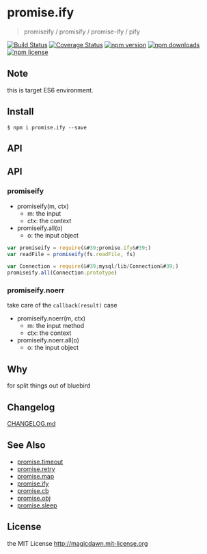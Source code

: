 <!-- template for package readme -->

# promise.ify

> promiseify / promisify / promise-ify / pify

[![Build Status](https://img.shields.io/travis/magicdawn/promise.x.svg?style=flat-square)](https://travis-ci.org/magicdawn/promise.x)
[![Coverage Status](https://img.shields.io/codecov/c/github/magicdawn/promise.ify.svg?style=flat-square)](https://codecov.io/gh/magicdawn/promise.ify)
[![npm version](https://img.shields.io/npm/v/promise.ify.svg?style=flat-square)](https://www.npmjs.com/package/promise.ify)
[![npm downloads](https://img.shields.io/npm/dm/promise.ify.svg?style=flat-square)](https://www.npmjs.com/package/promise.ify)
[![npm license](https://img.shields.io/npm/l/promise.ify.svg?style=flat-square)](http://magicdawn.mit-license.org)

## Note

this is target ES6 environment.

## Install

```
$ npm i promise.ify --save
```

## API

## API

### promiseify

- promiseify(m, ctx)
  - m: the input
  - ctx: the context
- promiseify.all(o)
  - o: the input object

```js
var promiseify = require(&#39;promise.ify&#39;)
var readFile = promiseify(fs.readFile, fs)

var Connection = require(&#39;mysql/lib/Connection&#39;)
promiseify.all(Connection.prototype)
```

### promiseify.noerr

take care of the `callback(result)` case

- promiseify.noerr(m, ctx)
  - m: the input method
  - ctx: the context
- promiseify.noerr.all(o)
  - o: the input object

## Why

for split things out of bluebird

## Changelog

[CHANGELOG.md](CHANGELOG.md)

## See Also

- [promise.timeout](https://github.com/magicdawn/promise.x/promise.timeout)
- [promise.retry](https://github.com/magicdawn/promise.x/promise.retry)
- [promise.map](https://github.com/magicdawn/promise.x/promise.map)
- [promise.ify](https://github.com/magicdawn/promise.x/promise.ify)
- [promise.cb](https://github.com/magicdawn/promise.x/promise.cb)
- [promise.obj](https://github.com/magicdawn/promise.x/promise.obj)
- [promise.sleep](https://github.com/magicdawn/promise.x/promise.sleep)

## License

the MIT License http://magicdawn.mit-license.org
